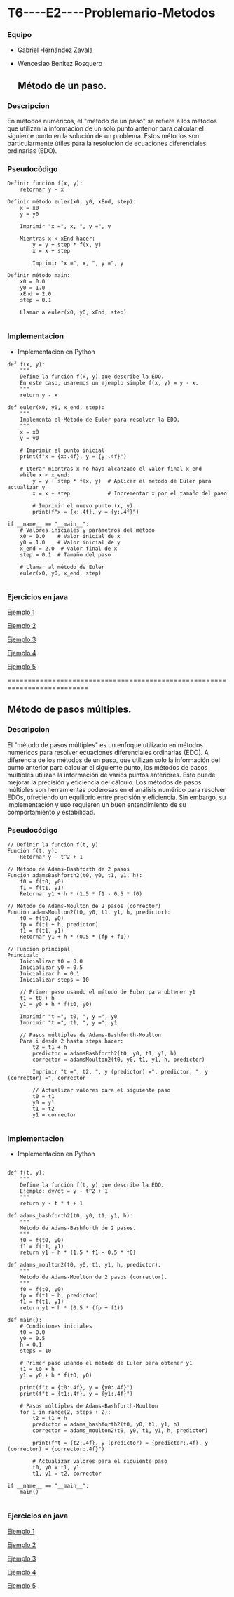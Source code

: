 # T6----E2----Problemario-Metodos

### Equipo

- Gabriel Hernández Zavala
- Wenceslao Benitez Rosquero

  ## Método de un paso.
### Descripcion 

En métodos numéricos, el "método de un paso" se refiere a los métodos que utilizan la información de un solo punto anterior para calcular el siguiente punto en la solución de un problema. Estos métodos son particularmente útiles para la resolución de ecuaciones diferenciales ordinarias (EDO).

### Pseudocódigo 
```
Definir función f(x, y):
    retornar y - x

Definir método euler(x0, y0, xEnd, step):
    x = x0
    y = y0

    Imprimir "x =", x, ", y =", y

    Mientras x < xEnd hacer:
        y = y + step * f(x, y)
        x = x + step

        Imprimir "x =", x, ", y =", y

Definir método main:
    x0 = 0.0
    y0 = 1.0
    xEnd = 2.0
    step = 0.1

    Llamar a euler(x0, y0, xEnd, step)


```


### Implementacion 
- Implementacion en Python

```
def f(x, y):
    """
    Define la función f(x, y) que describe la EDO.
    En este caso, usaremos un ejemplo simple f(x, y) = y - x.
    """
    return y - x

def euler(x0, y0, x_end, step):
    """
    Implementa el Método de Euler para resolver la EDO.
    """
    x = x0
    y = y0

    # Imprimir el punto inicial
    print(f"x = {x:.4f}, y = {y:.4f}")

    # Iterar mientras x no haya alcanzado el valor final x_end
    while x < x_end:
        y = y + step * f(x, y)  # Aplicar el método de Euler para actualizar y
        x = x + step            # Incrementar x por el tamaño del paso

        # Imprimir el nuevo punto (x, y)
        print(f"x = {x:.4f}, y = {y:.4f}")

if __name__ == "__main__":
    # Valores iniciales y parámetros del método
    x0 = 0.0    # Valor inicial de x
    y0 = 1.0    # Valor inicial de y
    x_end = 2.0  # Valor final de x
    step = 0.1  # Tamaño del paso

    # Llamar al método de Euler
    euler(x0, y0, x_end, step)


```


### Ejercicios en java

[Ejemplo 1](https://github.com/GABOHDEZ2001/T6----E2----Problemario-Metodos/blob/master/src/Problemario/MetodoDeUnPaso1.java)

[Ejemplo 2](https://github.com/GABOHDEZ2001/T6----E2----Problemario-Metodos/blob/master/src/Problemario/MetodoDeUnPaso2.java)

[Ejemplo 3](https://github.com/GABOHDEZ2001/T6----E2----Problemario-Metodos/blob/master/src/Problemario/MetodoDeUnPaso3.java)

[Ejemplo 4](https://github.com/GABOHDEZ2001/T6----E2----Problemario-Metodos/blob/master/src/Problemario/MetodoDeUnPaso4.java)

[Ejemplo 5](https://github.com/GABOHDEZ2001/T6----E2----Problemario-Metodos/blob/master/src/Problemario/MetodoDeUnPaso5.java)



==========================================================================

## Método de pasos múltiples.
### Descripcion 
El "método de pasos múltiples" es un enfoque utilizado en métodos numéricos para resolver ecuaciones diferenciales ordinarias (EDO). A diferencia de los métodos de un paso, que utilizan solo la información del punto anterior para calcular el siguiente punto, los métodos de pasos múltiples utilizan la información de varios puntos anteriores. Esto puede mejorar la precisión y eficiencia del cálculo.
Los métodos de pasos múltiples son herramientas poderosas en el análisis numérico para resolver EDOs, ofreciendo un equilibrio entre precisión y eficiencia. Sin embargo, su implementación y uso requieren un buen entendimiento de su comportamiento y estabilidad.


### Pseudocódigo 
```
// Definir la función f(t, y)
Función f(t, y):
    Retornar y - t^2 + 1

// Método de Adams-Bashforth de 2 pasos
Función adamsBashforth2(t0, y0, t1, y1, h):
    f0 = f(t0, y0)
    f1 = f(t1, y1)
    Retornar y1 + h * (1.5 * f1 - 0.5 * f0)

// Método de Adams-Moulton de 2 pasos (corrector)
Función adamsMoulton2(t0, y0, t1, y1, h, predictor):
    f0 = f(t0, y0)
    fp = f(t1 + h, predictor)
    f1 = f(t1, y1)
    Retornar y1 + h * (0.5 * (fp + f1))

// Función principal
Principal:
    Inicializar t0 = 0.0
    Inicializar y0 = 0.5
    Inicializar h = 0.1
    Inicializar steps = 10

    // Primer paso usando el método de Euler para obtener y1
    t1 = t0 + h
    y1 = y0 + h * f(t0, y0)

    Imprimir "t =", t0, ", y =", y0
    Imprimir "t =", t1, ", y =", y1

    // Pasos múltiples de Adams-Bashforth-Moulton
    Para i desde 2 hasta steps hacer:
        t2 = t1 + h
        predictor = adamsBashforth2(t0, y0, t1, y1, h)
        corrector = adamsMoulton2(t0, y0, t1, y1, h, predictor)

        Imprimir "t =", t2, ", y (predictor) =", predictor, ", y (corrector) =", corrector

        // Actualizar valores para el siguiente paso
        t0 = t1
        y0 = y1
        t1 = t2
        y1 = corrector


```


### Implementacion 
- Implementacion en Python

```

def f(t, y):
    """
    Define la función f(t, y) que describe la EDO.
    Ejemplo: dy/dt = y - t^2 + 1
    """
    return y - t * t + 1

def adams_bashforth2(t0, y0, t1, y1, h):
    """
    Método de Adams-Bashforth de 2 pasos.
    """
    f0 = f(t0, y0)
    f1 = f(t1, y1)
    return y1 + h * (1.5 * f1 - 0.5 * f0)

def adams_moulton2(t0, y0, t1, y1, h, predictor):
    """
    Método de Adams-Moulton de 2 pasos (corrector).
    """
    f0 = f(t0, y0)
    fp = f(t1 + h, predictor)
    f1 = f(t1, y1)
    return y1 + h * (0.5 * (fp + f1))

def main():
    # Condiciones iniciales
    t0 = 0.0
    y0 = 0.5
    h = 0.1
    steps = 10

    # Primer paso usando el método de Euler para obtener y1
    t1 = t0 + h
    y1 = y0 + h * f(t0, y0)

    print(f"t = {t0:.4f}, y = {y0:.4f}")
    print(f"t = {t1:.4f}, y = {y1:.4f}")

    # Pasos múltiples de Adams-Bashforth-Moulton
    for i in range(2, steps + 2):
        t2 = t1 + h
        predictor = adams_bashforth2(t0, y0, t1, y1, h)
        corrector = adams_moulton2(t0, y0, t1, y1, h, predictor)

        print(f"t = {t2:.4f}, y (predictor) = {predictor:.4f}, y (corrector) = {corrector:.4f}")

        # Actualizar valores para el siguiente paso
        t0, y0 = t1, y1
        t1, y1 = t2, corrector

if __name__ == "__main__":
    main()


```


### Ejercicios en java

[Ejemplo 1](https://github.com/GABOHDEZ2001/T6----E2----Problemario-Metodos/blob/master/src/Problemario/MetodoDePasosMultiples1.java)

[Ejemplo 2](https://github.com/GABOHDEZ2001/T6----E2----Problemario-Metodos/blob/master/src/Problemario/MetodoDePasosMultiples2.java)

[Ejemplo 3](https://github.com/GABOHDEZ2001/T6----E2----Problemario-Metodos/blob/master/src/Problemario/MetodoDePasosMultiples3.java)

[Ejemplo 4](https://github.com/GABOHDEZ2001/T6----E2----Problemario-Metodos/blob/master/src/Problemario/MetodoDePasosMultiples4.java)

[Ejemplo 5](https://github.com/GABOHDEZ2001/T6----E2----Problemario-Metodos/blob/master/src/Problemario/MetodoDePasosMultiples5.java)


